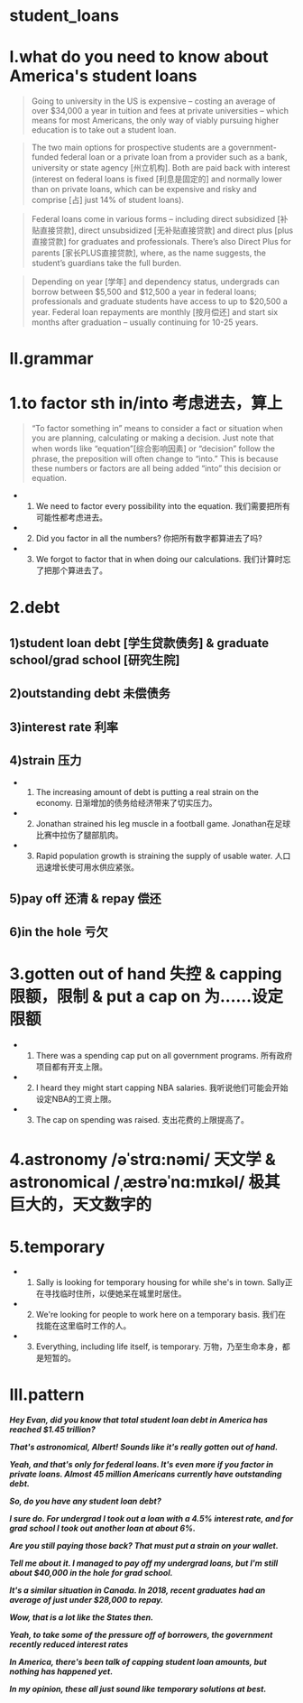 # student_loans
# I.what do you need to know about America's student loans
> Going to university in the US is expensive – costing an average of over $34,000 a year in tuition and fees at private universities – which means for most Americans, the only way of viably pursuing higher education is to take out a student loan.

> The two main options for prospective students are a government-funded federal loan or a private loan from a provider such as a bank, university or state agency [州立机构]. Both are paid back with interest (interest on federal loans is fixed [利息是固定的] and normally lower than on private loans, which can be expensive and risky and comprise [占] just 14% of student loans).

> Federal loans come in various forms – including direct subsidized [补贴直接贷款], direct unsubsidized [无补贴直接贷款] and direct plus [plus直接贷款] for graduates and professionals. There’s also Direct Plus for parents [家长PLUS直接贷款], where, as the name suggests, the student’s guardians take the full burden.

> Depending on year [学年] and dependency status, undergrads can borrow between $5,500 and $12,500 a year in federal loans; professionals and graduate students have access to up to $20,500 a year. Federal loan repayments are monthly [按月偿还] and start six months after graduation – usually continuing for 10-25 years.

# II.grammar
# 1.to factor sth in/into 考虑进去，算上 
> “To factor something in” means to consider a fact or situation when you are planning, calculating or making a decision. Just note that when words like “equation”[综合影响因素] or “decision” follow the phrase, the preposition will often change to “into.” This is because these numbers or factors are all being added “into” this decision or equation.

- 1. We need to factor every possibility into the equation. 我们需要把所有可能性都考虑进去。 

- 2. Did you factor in all the numbers? 你把所有数字都算进去了吗? 

- 3. We forgot to factor that in when doing our calculations. 我们计算时忘了把那个算进去了。

# 2.debt
## 1)student loan debt [学生贷款债务]  & graduate school/grad school [研究生院]

## 2)outstanding debt 未偿债务 

## 3)interest rate 利率 

## 4)strain 压力 
- 1. The increasing amount of debt is putting a real strain on the economy. 日渐增加的债务给经济带来了切实压力。 

- 2. Jonathan strained his leg muscle in a football game. Jonathan在足球比赛中拉伤了腿部肌肉。 

- 3. Rapid population growth is straining the supply of usable water. 人口迅速增长使可用水供应紧张。


## 5)pay off 还清 & repay 偿还

## 6)in the hole 亏欠



# 3.gotten out of hand 失控 & capping 限额，限制 & put a cap on 为……设定限额 
- 1. There was a spending cap put on all government programs. 所有政府项目都有开支上限。 

- 2. I heard they might start capping NBA salaries. 我听说他们可能会开始设定NBA的工资上限。

- 3. The cap on spending was raised. 支出花费的上限提高了。


# 4.astronomy /əˈstrɑ:nəmi/ 天文学 &  astronomical /ˌæstrəˈnɑ:mɪkəl/ 极其巨大的，天文数字的


# 5.temporary
- 1. Sally is looking for temporary housing for while she's in town. Sally正在寻找临时住所，以便她呆在城里时居住。 

- 2. We're looking for people to work here on a temporary basis. 我们在找能在这里临时工作的人。 

- 3. Everything, including life itself, is temporary. 万物，乃至生命本身，都是短暂的。



# III.pattern
***Hey Evan, did you know that total student loan debt in America has reached $1.45 trillion?***

***That's astronomical, Albert! Sounds like it's really gotten out of hand.***

***Yeah, and that's only for federal loans. It's even more if you factor in private loans. Almost 45 million Americans currently have outstanding debt.***

***So, do you have any student loan debt?***

***I sure do. For undergrad I took out a loan with a 4.5% interest rate, and for grad school I took out another loan at about 6%.***

***Are you still paying those back? That must put a strain on your wallet.***

***Tell me about it. I managed to pay off my undergrad loans, but I'm still about $40,000 in the hole for grad school.***

***It's a similar situation in Canada. In 2018, recent graduates had an average of just under $28,000 to repay.***

***Wow, that is a lot like the States then.***

***Yeah, to take some of the pressure off of borrowers, the government recently reduced interest rates***

***In America, there's been talk of capping student loan amounts, but nothing has happened yet.***

***In my opinion, these all just sound like temporary solutions at best.***







